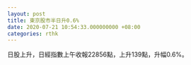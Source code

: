 ```yaml
---
layout: post
title: 東京股市半日升0.6%
date: 2020-07-21 10:54:33.000000000 +08:00
categories: rthk
---
```


日股上升，日經指數上午收報22856點，上升139點，升幅0.6%。
